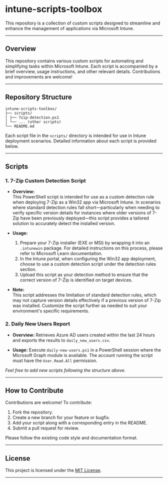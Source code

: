 # intune-scripts-toolbox
This repository is a collection of custom scripts designed to streamline and enhance the management of applications via Microsoft Intune.

---

## Overview

This repository contains various custom scripts for automating and simplifying tasks within Microsoft Intune. Each script is accompanied by a brief overview, usage instructions, and other relevant details. Contributions and improvements are welcome!

---

## Repository Structure

```
intune-scripts-toolbox/
├── scripts/
│ ├── 7zip-detection.ps1
│ └── ... (other scripts)
└── README.md
```

Each script file in the `scripts/` directory is intended for use in Intune deployment scenarios. Detailed information about each script is provided below.

---

## Scripts

### 1. 7-Zip Custom Detection Script
- **Overview:**  
  This PowerShell script is intended for use as a custom detection rule when deploying 7-Zip as a Win32 app via Microsoft Intune. In scenarios where standard detection rules fall short—particularly when needing to verify specific version details for instances where older versions of 7-Zip have been previously deployed—this script provides a tailored solution to accurately detect the installed version.

- **Usage:**  
  1. Prepare your 7-Zip installer (EXE or MSI) by wrapping it into an `.intunewin` package. For detailed instructions on this process, please refer to Microsoft Learn documentation.  
  2. In the Intune portal, when configuring the Win32 app deployment, choose to use a custom detection script under the detection rules section.  
  3. Upload this script as your detection method to ensure that the correct version of 7-Zip is identified on target devices.
  
- **Note:**  
  This script addresses the limitation of standard detection rules, which may not capture version details effectively if a previous version of 7-Zip was installed. Customize the script further as needed to suit your environment's specific requirements.


### 2. Daily New Users Report
- **Overview:**
  Retrieves Azure AD users created within the last 24 hours and exports the results to `daily_new_users.csv`.

- **Usage:**
  Execute `daily-new-users.ps1` in a PowerShell session where the Microsoft Graph module is available. The account running the script must have the `User.Read.All` permission.

*Feel free to add new scripts following the structure above.*

---

## How to Contribute

Contributions are welcome! To contribute:
1. Fork the repository.
2. Create a new branch for your feature or bugfix.
3. Add your script along with a corresponding entry in the README.
4. Submit a pull request for review.

Please follow the existing code style and documentation format.

---

## License

This project is licensed under the [MIT License](LICENSE).

---


